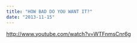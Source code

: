```yaml
---
title: "HOW BAD DO YOU WANT IT?"
date: "2013-11-15"
---
```


http://www.youtube.com/watch?v=WTFnmsCnr6g
